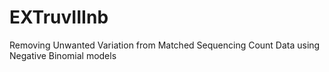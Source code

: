 # EXTruvIIInb
Removing Unwanted Variation from Matched Sequencing Count Data using Negative Binomial models
